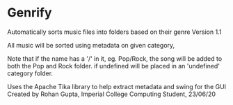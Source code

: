 # Genrify
Automatically sorts music files into folders based on their genre
Version 1.1
       
All music will be sorted using metadata on given category,

Note that if the name has a '/' in it, eg. Pop/Rock, the song will be added to both the Pop and Rock folder. 
if undefined will be placed in an 'undefined' category folder.  

Uses the Apache Tika library to help extract metadata and swing for the GUI  
Created by Rohan Gupta, Imperial College Computing Student, 23/06/20

